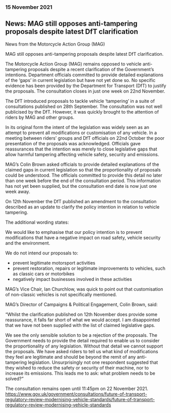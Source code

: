 ### 15 November 2021
## News: MAG still opposes anti-tampering proposals despite latest DfT clarification

News from the Motorcycle Action Group (MAG)

MAG still opposes anti-tampering proposals despite latest DfT clarification.

The Motorcycle Action Group (MAG) remains opposed to vehicle
anti-tampering proposals despite a recent clarification of the
Government’s intentions.  Department officials committed to provide
detailed explanations of the ‘gaps’ in current legislation but have not
yet done so.  No specific evidence has been provided by the Department
for Transport (DfT) to justify the proposals.  The consultation closes
in just one week on 22nd November.

The DfT introduced proposals to tackle vehicle ‘tampering’ in a suite of
consultations published on 28th September.  The consultation was not
well publicised by the DfT.  However, it was quickly brought to the
attention of riders by MAG and other groups.

In its original form the intent of the legislation was widely seen as an
attempt to prevent all modifications or customisation of any vehicle.
In a meeting between riders’ groups and DfT officials on 22nd October
the poor presentation of the proposals was acknowledged.  Officials gave
reassurances that the intention was merely to close legislative gaps
that allow harmful tampering affecting vehicle safety, security and
emissions.

MAG’s Colin Brown asked officials to provide detailed explanations of
the claimed gaps in current legislation so that the proportionality of
proposals could be understood.  The officials committed to provide this
detail no later than one week before the end of the consultation period.
  This information has not yet been supplied, but the consultation end
date is now just one week away.

On 12th November the DfT published an amendment to the consultation
described as an update to clarify the policy intention in relation to
vehicle tampering.

The additional wording states:

We would like to emphasise that our policy intention is to prevent
modifications that have a negative impact on road safety, vehicle
security and the environment.

We do not intend our proposals to:

- prevent legitimate motorsport activities
- prevent restoration, repairs or legitimate improvements to vehicles,
such as classic cars or motorbikes
- negatively impact businesses involved in these activities

MAG’s Vice Chair, Ian Churchlow, was quick to point out that
customisation of non-classic vehicles is not specifically mentioned.

MAG’s Director of Campaigns & Political Engagement, Colin Brown, said:

“Whilst the clarification published on 12th November does provide some
reassurance, it falls far short of what we would accept.  I am
disappointed that we have not been supplied with the list of claimed
legislative gaps.

We see the only sensible solution to be a rejection of the proposals.
The Government needs to provide the detail required to enable us to
consider the proportionality of any legislation.  Without that detail we
cannot support the proposals. We have asked riders to tell us what kind
of modifications they feel are legitimate and should be beyond the remit
of any anti-tampering legislation.  Unsurprisingly not one respondent
suggested that they wished to reduce the safety or security of their
machine, nor to increase its emissions. This leads me to ask: what
problem needs to be solved?”

The consultation remains open until 11:45pm on 22 November 2021.
https://www.gov.uk/government/consultations/future-of-transport-regulatory-review-modernising-vehicle-standards/future-of-transport-regulatory-review-modernising-vehicle-standards
